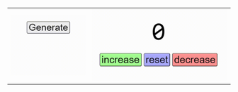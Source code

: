 |     |     |     
| --- | --- | 
| ![Random Number Generator Demo](1_random_number_generator/random_number_generator_DEMO.gif) | ![Counter Demo](2_counter/counter_DEMO.gif)  | ![Password Generator Demo](4_password_generator/password_generator_DEMO.gif) |
